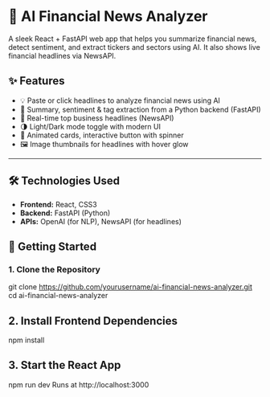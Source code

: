 # 🧠 AI Financial News Analyzer

A sleek React + FastAPI web app that helps you summarize financial news, detect sentiment, and extract tickers and sectors using AI. It also shows live financial headlines via NewsAPI.

## ✨ Features

- 💡 Paste or click headlines to analyze financial news using AI
- 🧠 Summary, sentiment & tag extraction from a Python backend (FastAPI)
- 📰 Real-time top business headlines (NewsAPI)
- 🌗 Light/Dark mode toggle with modern UI
- 🎨 Animated cards, interactive button with spinner
- 🖼️ Image thumbnails for headlines with hover glow

---

## 🛠️ Technologies Used

- **Frontend:** React, CSS3
- **Backend:** FastAPI (Python)
- **APIs:** OpenAI (for NLP), NewsAPI (for headlines)

## 🚀 Getting Started

### 1. Clone the Repository

git clone https://github.com/yourusername/ai-financial-news-analyzer.git
cd ai-financial-news-analyzer

## 2. Install Frontend Dependencies
npm install

## 3. Start the React App
npm run dev
Runs at http://localhost:3000
